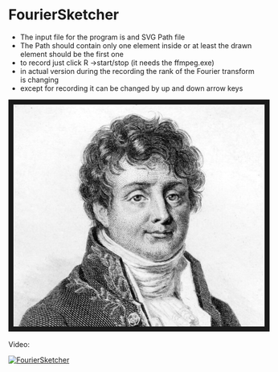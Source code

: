 # FourierSketcher

* The input file for the program is and SVG Path file
* The Path should contain only one element inside or at least the drawn element should be the first one
* to record just click R ->start/stop (it needs the ffmpeg.exe)
* in actual version during the recording the rank of the Fourier transform is changing
* except for recording it can be changed by up and down arrow keys


<img src=/img/JosephFourier.png alt="Joseph Fourier" width="500" border="10" />


Video:


[![FourierSketcher](http://img.youtube.com/vi/uAiydEJMLdY/0.jpg)](http://www.youtube.com/watch?v=uAiydEJMLdY "FourierSketcher")